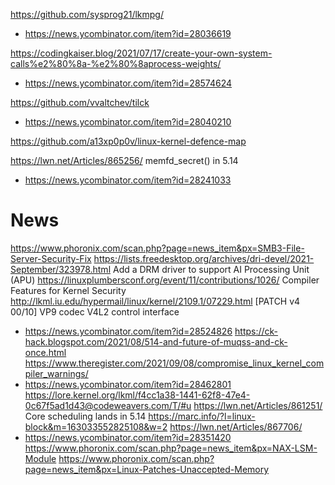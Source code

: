 https://github.com/sysprog21/lkmpg/
* https://news.ycombinator.com/item?id=28036619

https://codingkaiser.blog/2021/07/17/create-your-own-system-calls%e2%80%8a-%e2%80%8aprocess-weights/
* https://news.ycombinator.com/item?id=28574624

https://github.com/vvaltchev/tilck
* https://news.ycombinator.com/item?id=28040210

https://github.com/a13xp0p0v/linux-kernel-defence-map

https://lwn.net/Articles/865256/ memfd_secret() in 5.14
* https://news.ycombinator.com/item?id=28241033

# News
https://www.phoronix.com/scan.php?page=news_item&px=SMB3-File-Server-Security-Fix
https://lists.freedesktop.org/archives/dri-devel/2021-September/323978.html Add a DRM driver to support AI Processing Unit (APU)
https://linuxplumbersconf.org/event/11/contributions/1026/ Compiler Features for Kernel Security
http://lkml.iu.edu/hypermail/linux/kernel/2109.1/07229.html [PATCH v4 00/10] VP9 codec V4L2 control interface
* https://news.ycombinator.com/item?id=28524826
https://ck-hack.blogspot.com/2021/08/514-and-future-of-muqss-and-ck-once.html
https://www.theregister.com/2021/09/08/compromise_linux_kernel_compiler_warnings/
* https://news.ycombinator.com/item?id=28462801
https://lore.kernel.org/lkml/f4cc1a38-1441-62f8-47e4-0c67f5ad1d43@codeweavers.com/T/#u
https://lwn.net/Articles/861251/ Core scheduling lands in 5.14
https://marc.info/?l=linux-block&m=163033552825108&w=2
https://lwn.net/Articles/867706/
* https://news.ycombinator.com/item?id=28351420
https://www.phoronix.com/scan.php?page=news_item&px=NAX-LSM-Module
https://www.phoronix.com/scan.php?page=news_item&px=Linux-Patches-Unaccepted-Memory